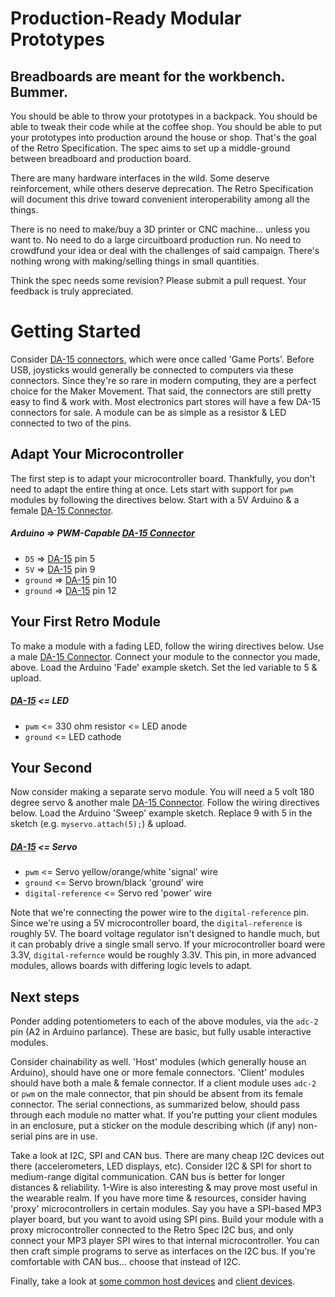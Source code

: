 Production-Ready Modular Prototypes
===================================

Breadboards are meant for the workbench. Bummer.
------------------------------------------------
You should be able to throw your prototypes in a backpack. You should be able to tweak their code while at the coffee shop. You should be able to put your prototypes into production around the house or shop. That's the goal of the Retro Specification. The spec aims to set up a middle-ground between breadboard and production board.

There are many hardware interfaces in the wild. Some deserve reinforcement, while others deserve deprecation. The Retro Specification will document this drive toward convenient interoperability among all the things.

There is no need to make/buy a 3D printer or CNC machine... unless you want to. No need to do a large circuitboard production run. No need to crowdfund your idea or deal with the challenges of said campaign. There's nothing wrong with making/selling things in small quantities.

Think the spec needs some revision? Please submit a pull request. Your feedback is truly appreciated.

Getting Started
===============
Consider [DA-15 connectors](connector-collection/d-subminiature/da-15.yaml), which were once called 'Game Ports'. Before USB, joysticks would generally be connected to computers via these connectors. Since they're so rare in modern computing, they are a perfect choice for the Maker Movement. That said, the connectors are still pretty easy to find & work with. Most electronics part stores will have a few DA-15 connectors for sale. A module can be as simple as a resistor & LED connected to two of the pins.

Adapt Your Microcontroller
--------------------------
The first step is to adapt your microcontroller board. Thankfully, you don't need to adapt the entire thing at once. Lets start with support for `pwm` modules by following the directives below. Start with a 5V Arduino & a female [DA-15 Connector](connector-collection/d-subminiature/da-15.yaml).

##### Arduino => PWM-Capable [DA-15 Connector](connector-collection/d-subminiature/da-15.yaml)
* `D5`     => [DA-15](connector-collection/d-subminiature/da-15.yaml) pin 5
* `5V`     => [DA-15](connector-collection/d-subminiature/da-15.yaml) pin 9
* `ground` => [DA-15](connector-collection/d-subminiature/da-15.yaml) pin 10
* `ground` => [DA-15](connector-collection/d-subminiature/da-15.yaml) pin 12

Your First Retro Module
-----------------------
To make a module with a fading LED, follow the wiring directives below. Use a male [DA-15 Connector](connector-collection/d-subminiature/da-15.yaml). Connect your module to the connector you made, above. Load the Arduino 'Fade' example sketch. Set the led variable to 5 & upload.

##### [DA-15](connector-collection/d-subminiature/da-15.yaml) <= LED
* `pwm`    <= 330 ohm resistor <= LED anode
* `ground` <= LED cathode

Your Second
-----------
Now consider making a separate servo module. You will need a 5 volt 180 degree servo & another male [DA-15 Connector](connector-collection/d-subminiature/da-15.yaml). Follow the wiring directives below. Load the Arduino 'Sweep' example sketch. Replace 9 with 5 in the sketch (e.g. `myservo.attach(5);`) & upload.

##### [DA-15](connector-collection/d-subminiature/da-15.yaml) <= Servo
* `pwm`               <= Servo yellow/orange/white 'signal' wire
* `ground`            <= Servo brown/black 'ground' wire
* `digital-reference` <= Servo red 'power' wire

Note that we're connecting the power wire to the `digital-reference` pin. Since we're using a 5V microcontroller board, the `digital-reference` is roughly 5V. The board voltage regulator isn't designed to handle much, but it can probably drive a single small servo. If your microcontroller board were 3.3V, `digital-refernce` would be roughly 3.3V. This pin, in more advanced modules, allows boards with differing logic levels to adapt.

Next steps
----------
Ponder adding potentiometers to each of the above modules, via the `adc-2` pin (A2 in Arduino parlance). These are basic, but fully usable interactive modules.

Consider chainability as well. 'Host' modules (which generally house an Arduino), should have one or more female connectors. 'Client' modules should have both a male & female connector. If a client module uses `adc-2` or `pwm` on the male connector, that pin should be absent from its female connector. The serial connections, as summarized below, should pass through each module no matter what. If you're putting your client modules in an enclosure, put a sticker on the module describing which (if any) non-serial pins are in use.

Take a look at I2C, SPI and CAN bus. There are many cheap I2C devices out there (accelerometers, LED displays, etc). Consider I2C & SPI for short to medium-range digital communication. CAN bus is better for longer distances & reliability. 1-Wire is also interesting & may prove most useful in the wearable realm.
If you have more time & resources, consider having 'proxy' microcontrollers in certain modules. Say you have a SPI-based MP3 player board, but you want to avoid using SPI pins. Build your module with a proxy microcontroller connected to the Retro Spec I2C bus, and only connect your MP3 player SPI wires to that internal microcontroller. You can then craft simple programs to serve as interfaces on the I2C bus. If you're comfortable with CAN bus... choose that instead of I2C.

Finally, take a look at [some common host devices](host-device-collection) and [client devices](client-device-collection).
